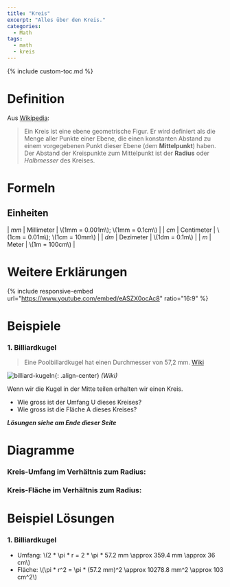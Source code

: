 ```yaml
---
title: "Kreis"
excerpt: "Alles über den Kreis."
categories:
  - Math
tags:
  - math
  - kreis
---
```


{% include custom-toc.md %}

# Definition
Aus [Wikipedia](https://de.wikipedia.org/wiki/Kreis):
> Ein Kreis ist eine ebene geometrische Figur. Er wird definiert als die Menge aller Punkte einer Ebene, die einen konstanten Abstand zu einem vorgegebenen Punkt dieser Ebene (dem **Mittelpunkt**) haben. Der Abstand der Kreispunkte zum Mittelpunkt ist der **Radius** oder _Halbmesser_ des Kreises.

# Formeln
<div id="plotCircle"></div>
<div id="circleDiv"></div>
<script>runJSCircle();</script>

## Einheiten

| _mm_ | Millimeter | \\(1mm = 0.001m\\); \\(1mm = 0.1cm\\) |
| _cm_ | Centimeter | \\(1cm = 0.01m\\); \\(1cm = 10mm\\) |
| _dm_ | Dezimeter | \\(1dm = 0.1m\\) |
| _m_ | Meter | \\(1m = 100cm\\) |

# Weitere Erklärungen

{% include responsive-embed url="https://www.youtube.com/embed/eASZX0ocAc8" ratio="16:9" %}

# Beispiele

### 1. Billiardkugel
> Eine Poolbillardkugel hat einen Durchmesser von 57,2 mm. [Wiki](https://de.wikipedia.org/wiki/Billardkugel)

![billiard-kugeln](https://upload.wikimedia.org/wikipedia/commons/f/f5/Hyattballs.jpg){: .align-center} _(Wiki)_

Wenn wir die Kugel in der Mitte teilen erhalten wir einen Kreis.

- Wie gross ist der Umfang U dieses Kreises?
- Wie gross ist die Fläche A dieses Kreises?

**_Lösungen siehe am Ende dieser Seite_**

# Diagramme
### Kreis-Umfang im Verhältnis zum Radius:

<div id="plotKreisUmfang"></div>
<script>plotGraph("2*pi*x", "plotKreisUmfang", 0, 10);</script>

### Kreis-Fläche im Verhältnis zum Radius:

<div id="plotKreisFlaeche"></div>
<script>plotGraph("pi*x^2", "plotKreisFlaeche", 0, 10);</script>

# Beispiel Lösungen

### 1. Billiardkugel

- Umfang: \\(2 * \\pi * r = 2 * \\pi * 57.2 mm \\approx 359.4 mm \\approx 36 cm\\)
- Fläche: \\(\\pi * r^2 = \\pi * (57.2 mm)^2  \\approx 10278.8 mm^2 \\approx 103 cm^2\\)

